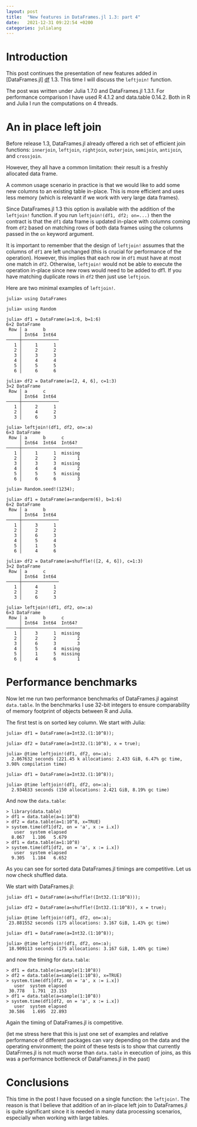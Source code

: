```yaml
---
layout: post
title:  "New features in DataFrames.jl 1.3: part 4"
date:   2021-12-31 09:22:54 +0200
categories: julialang
---
```


# Introduction

This post continues the presentation of new features added in [DataFrames.jl]
[df] 1.3. This time I will discuss the `leftjoin!` function.

The post was written under Julia 1.7.0 and DataFrames.jl 1.3.1.
For performance comparison I have used R 4.1.2 and data.table 0.14.2.
Both in R and Julia I run the computations on 4 threads.

# An in place left join

Before release 1.3, DataFrames.jl already offered a rich set of efficient
join functions:
`innerjoin`, `leftjoin`, `rightjoin`, `outerjoin`, `semijoin`, `antijoin`,
and `crossjoin`.

However, they all have a common limitation: their result is a freshly allocated
data frame.

A common usage scenario in practice is that we would like to add some
new columns to an existing table in-place. This is more efficient and uses less
memory (which is relevant if we work with very large data frames).

Since DataFrames.jl 1.3 this option is available with the addition of the
`leftjoin!` function. if you run `leftjoin!(df1, df2; on=...)` then the contract
is that the `df1` data frame is updated in-place with columns coming from `df2`
based on matching rows of both data frames using the columns passed in the `on`
keyword argument.

It is important to remember that the design of `leftjoin!` assumes that the
columns of `df1` are left unchanged (this is crucial for performance of the
operation). However, this implies that each row in `df1` must have at most one
match in `df2`. Otherwise, `leftjoin!` would not be able to execute the
operation in-place since new rows would need to be added to df1. If you have
matching duplicate rows in `df2` then just use `leftjoin`.

Here are two minimal examples of `leftjoin!`.

```
julia> using DataFrames

julia> using Random

julia> df1 = DataFrame(a=1:6, b=1:6)
6×2 DataFrame
 Row │ a      b
     │ Int64  Int64
─────┼──────────────
   1 │     1      1
   2 │     2      2
   3 │     3      3
   4 │     4      4
   5 │     5      5
   6 │     6      6

julia> df2 = DataFrame(a=[2, 4, 6], c=1:3)
3×2 DataFrame
 Row │ a      c
     │ Int64  Int64
─────┼──────────────
   1 │     2      1
   2 │     4      2
   3 │     6      3

julia> leftjoin!(df1, df2, on=:a)
6×3 DataFrame
 Row │ a      b      c
     │ Int64  Int64  Int64?
─────┼───────────────────────
   1 │     1      1  missing
   2 │     2      2        1
   3 │     3      3  missing
   4 │     4      4        2
   5 │     5      5  missing
   6 │     6      6        3

julia> Random.seed!(1234);

julia> df1 = DataFrame(a=randperm(6), b=1:6)
6×2 DataFrame
 Row │ a      b
     │ Int64  Int64
─────┼──────────────
   1 │     3      1
   2 │     2      2
   3 │     6      3
   4 │     5      4
   5 │     1      5
   6 │     4      6

julia> df2 = DataFrame(a=shuffle!([2, 4, 6]), c=1:3)
3×2 DataFrame
 Row │ a      c
     │ Int64  Int64
─────┼──────────────
   1 │     4      1
   2 │     2      2
   3 │     6      3

julia> leftjoin!(df1, df2, on=:a)
6×3 DataFrame
 Row │ a      b      c
     │ Int64  Int64  Int64?
─────┼───────────────────────
   1 │     3      1  missing
   2 │     2      2        2
   3 │     6      3        3
   4 │     5      4  missing
   5 │     1      5  missing
   6 │     4      6        1
```

# Performance benchmarks

Now let me run two performance benchmarks of DataFrames.jl against `data.table`.
In the benchmarks I use 32-bit integers to ensure comparability of memory
footprint of objects between R and Julia.

The first test is on sorted key column. We start with Julia:

```
julia> df1 = DataFrame(a=Int32.(1:10^8));

julia> df2 = DataFrame(a=Int32.(1:10^8), x = true);

julia> @time leftjoin!(df1, df2, on=:a);
  2.867632 seconds (221.45 k allocations: 2.433 GiB, 6.47% gc time, 3.98% compilation time)

julia> df1 = DataFrame(a=Int32.(1:10^8));

julia> @time leftjoin!(df1, df2, on=:a);
  2.934633 seconds (150 allocations: 2.421 GiB, 8.19% gc time)
```

And now the `data.table`:

```
> library(data.table)
> df1 = data.table(a=1:10^8)
> df2 = data.table(a=1:10^8, x=TRUE)
> system.time(df1[df2, on = 'a', x := i.x])
   user  system elapsed
  8.067   1.106   5.679
> df1 = data.table(a=1:10^8)
> system.time(df1[df2, on = 'a', x := i.x])
   user  system elapsed
  9.305   1.184   6.652
```

As you can see for sorted data DataFrames.jl timings are competitive. Let us
now check shuffled data.

We start with DataFrames.jl:

```
julia> df1 = DataFrame(a=shuffle!(Int32.(1:10^8)));

julia> df2 = DataFrame(a=shuffle!(Int32.(1:10^8)), x = true);

julia> @time leftjoin!(df1, df2, on=:a);
 23.881552 seconds (175 allocations: 3.167 GiB, 1.43% gc time)

julia> df1 = DataFrame(a=Int32.(1:10^8));

julia> @time leftjoin!(df1, df2, on=:a);
 18.909113 seconds (175 allocations: 3.167 GiB, 1.40% gc time)
```

and now the timing for `data.table`:

```
> df1 = data.table(a=sample(1:10^8))
> df2 = data.table(a=sample(1:10^8), x=TRUE)
> system.time(df1[df2, on = 'a', x := i.x])
   user  system elapsed
 30.778   1.791  23.153
> df1 = data.table(a=sample(1:10^8))
> system.time(df1[df2, on = 'a', x := i.x])
   user  system elapsed
 30.586   1.695  22.893
```

Again the timing of DataFrames.jl is competitive.

(let me stress here that this is just one set of examples and relative
performance of different packages can vary depending on the data and the
operating environment; the point of these tests is to show that currently
DataFrmes.jl is not much worse than `data.table` in execution of joins, as this
was a performance bottleneck of DataFrames.jl in the past)

# Conclusions

This time in the post I have focused on a single function: the `leftjoin!`.
The reason is that I believe that addition of an in-place left join to
DataFrames.jl is quite significant since it is needed in many data processing
scenarios, especially when working with large tables.

[df]: https://github.com/JuliaData/DataFrames.jl
